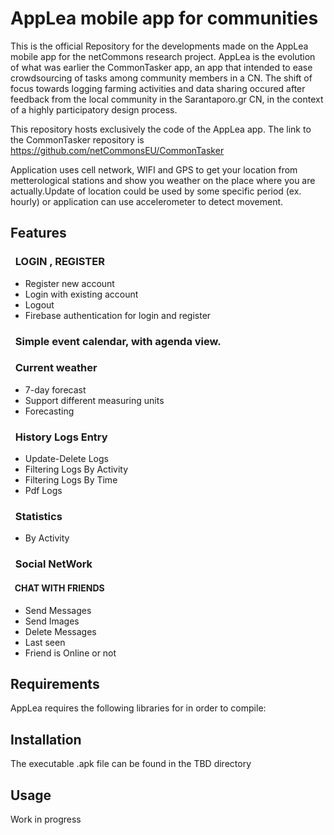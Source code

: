# AppLea mobile app for communities

This is the official Repository for the developments made on the AppLea mobile app for the netCommons research project. 
AppLea is the evolution of what was earlier the CommonTasker app, an app that intended to ease crowdsourcing of tasks among community members in a CN. The shift of focus towards logging farming activities and data sharing occured after feedback from the local community in the Sarantaporo.gr CN, in the context of a highly participatory design process.

This repository hosts exclusively the code of the AppLea app. The link to the CommonTasker repository is https://github.com/netCommonsEU/CommonTasker

Application uses cell network, WIFI and GPS to get your location from metterological stations and show you weather on the place where you are actually.Update of location could be used by some specific period (ex. hourly) or application can use accelerometer to detect movement.

## Features

### &nbsp;  LOGIN , REGISTER

* Register new account
* Login with existing account
* Logout
* Firebase authentication for login and register

### &nbsp;  Simple event calendar, with agenda view.
 
### &nbsp;  Current weather
 
*  7-day forecast
* Support different measuring units 
* Forecasting
      
### &nbsp;  History Logs Entry
 * Update-Delete Logs
 * Filtering Logs By Activity
 * Filtering Logs By Time
 * Pdf Logs
   
### &nbsp; Statistics
 * By Activity
  
### &nbsp; Social NetWork
   

#### &nbsp; CHAT WITH FRIENDS
* Send Messages
* Send Images
* Delete Messages
* Last seen 
* Friend is Online or not

## Requirements

AppLea requires the following libraries for in order to compile:

## Installation
The executable .apk file can be found in the TBD directory 

## Usage

Work in progress

